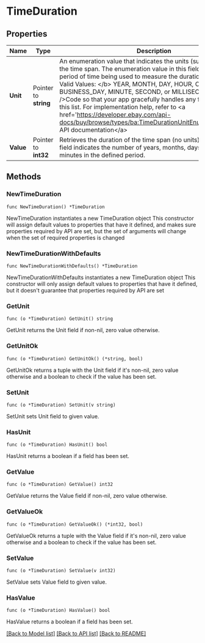 # TimeDuration

## Properties

Name | Type | Description | Notes
------------ | ------------- | ------------- | -------------
**Unit** | Pointer to **string** | An enumeration value that indicates the units (such as hours) of the time span. The enumeration value in this field defines the period of time being used to measure the duration. &lt;br&gt;&lt;br&gt;&lt;b&gt; Valid Values: &lt;/b&gt; YEAR, MONTH, DAY, HOUR, CALENDAR_DAY, BUSINESS_DAY, MINUTE, SECOND, or MILLISECOND &lt;br /&gt;&lt;br /&gt;Code so that your app gracefully handles any future changes to this list. For implementation help, refer to &lt;a href&#x3D;&#39;https://developer.ebay.com/api-docs/buy/browse/types/ba:TimeDurationUnitEnum&#39;&gt;eBay API documentation&lt;/a&gt; | [optional] 
**Value** | Pointer to **int32** | Retrieves the duration of the time span (no units).The value in this field indicates the number of years, months, days, hours, or minutes in the defined period.   | [optional] 

## Methods

### NewTimeDuration

`func NewTimeDuration() *TimeDuration`

NewTimeDuration instantiates a new TimeDuration object
This constructor will assign default values to properties that have it defined,
and makes sure properties required by API are set, but the set of arguments
will change when the set of required properties is changed

### NewTimeDurationWithDefaults

`func NewTimeDurationWithDefaults() *TimeDuration`

NewTimeDurationWithDefaults instantiates a new TimeDuration object
This constructor will only assign default values to properties that have it defined,
but it doesn't guarantee that properties required by API are set

### GetUnit

`func (o *TimeDuration) GetUnit() string`

GetUnit returns the Unit field if non-nil, zero value otherwise.

### GetUnitOk

`func (o *TimeDuration) GetUnitOk() (*string, bool)`

GetUnitOk returns a tuple with the Unit field if it's non-nil, zero value otherwise
and a boolean to check if the value has been set.

### SetUnit

`func (o *TimeDuration) SetUnit(v string)`

SetUnit sets Unit field to given value.

### HasUnit

`func (o *TimeDuration) HasUnit() bool`

HasUnit returns a boolean if a field has been set.

### GetValue

`func (o *TimeDuration) GetValue() int32`

GetValue returns the Value field if non-nil, zero value otherwise.

### GetValueOk

`func (o *TimeDuration) GetValueOk() (*int32, bool)`

GetValueOk returns a tuple with the Value field if it's non-nil, zero value otherwise
and a boolean to check if the value has been set.

### SetValue

`func (o *TimeDuration) SetValue(v int32)`

SetValue sets Value field to given value.

### HasValue

`func (o *TimeDuration) HasValue() bool`

HasValue returns a boolean if a field has been set.


[[Back to Model list]](../README.md#documentation-for-models) [[Back to API list]](../README.md#documentation-for-api-endpoints) [[Back to README]](../README.md)


